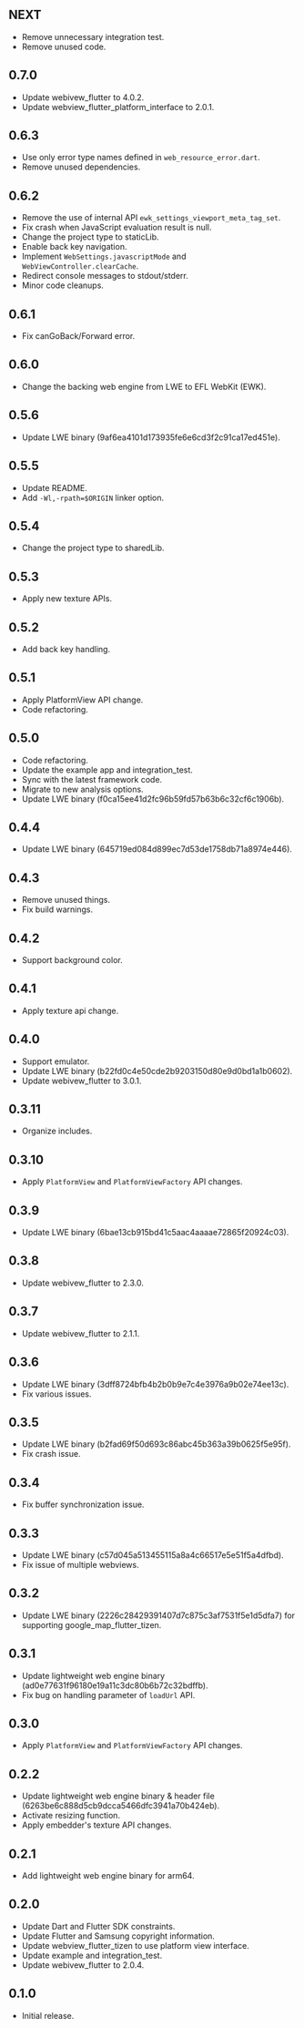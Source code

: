 ## NEXT

* Remove unnecessary integration test.
* Remove unused code.

## 0.7.0

* Update webivew_flutter to 4.0.2.
* Update webview_flutter_platform_interface to 2.0.1.

## 0.6.3

* Use only error type names defined in `web_resource_error.dart`.
* Remove unused dependencies.

## 0.6.2

* Remove the use of internal API `ewk_settings_viewport_meta_tag_set`.
* Fix crash when JavaScript evaluation result is null.
* Change the project type to staticLib.
* Enable back key navigation.
* Implement `WebSettings.javascriptMode` and `WebViewController.clearCache`.
* Redirect console messages to stdout/stderr.
* Minor code cleanups.

## 0.6.1

* Fix canGoBack/Forward error.

## 0.6.0

* Change the backing web engine from LWE to EFL WebKit (EWK).

## 0.5.6

* Update LWE binary (9af6ea4101d173935fe6e6cd3f2c91ca17ed451e).

## 0.5.5

* Update README.
* Add `-Wl,-rpath=$ORIGIN` linker option.

## 0.5.4

* Change the project type to sharedLib.

## 0.5.3

* Apply new texture APIs.

## 0.5.2

* Add back key handling.

## 0.5.1

* Apply PlatformView API change.
* Code refactoring.

## 0.5.0

* Code refactoring.
* Update the example app and integration_test.
* Sync with the latest framework code.
* Migrate to new analysis options.
* Update LWE binary (f0ca15ee41d2fc96b59fd57b63b6c32cf6c1906b).

## 0.4.4

* Update LWE binary (645719ed084d899ec7d53de1758db71a8974e446).

## 0.4.3

* Remove unused things.
* Fix build warnings.

## 0.4.2

* Support background color.

## 0.4.1

* Apply texture api change.

## 0.4.0

* Support emulator.
* Update LWE binary (b22fd0c4e50cde2b9203150d80e9d0bd1a1b0602).
* Update webivew_flutter to 3.0.1.

## 0.3.11

* Organize includes.

## 0.3.10

* Apply `PlatformView` and `PlatformViewFactory` API changes.

## 0.3.9

* Update LWE binary (6bae13cb915bd41c5aac4aaaae72865f20924c03).

## 0.3.8

* Update webivew_flutter to 2.3.0.

## 0.3.7

* Update webivew_flutter to 2.1.1.

## 0.3.6

* Update LWE binary (3dff8724bfb4b2b0b9e7c4e3976a9b02e74ee13c).
* Fix various issues.

## 0.3.5

* Update LWE binary (b2fad69f50d693c86abc45b363a39b0625f5e95f).
* Fix crash issue.

## 0.3.4

* Fix buffer synchronization issue.

## 0.3.3

* Update LWE binary (c57d045a513455115a8a4c66517e5e51f5a4dfbd).
* Fix issue of multiple webviews.

## 0.3.2

* Update LWE binary (2226c28429391407d7c875c3af7531f5e1d5dfa7) for supporting google_map_flutter_tizen.

## 0.3.1

* Update lightweight web engine binary (ad0e77631f96180e19a11c3dc80b6b72c32bdffb).
* Fix bug on handling parameter of `loadUrl` API.

## 0.3.0

* Apply `PlatformView` and `PlatformViewFactory` API changes.

## 0.2.2

* Update lightweight web engine binary & header file (6263be6c888d5cb9dcca5466dfc3941a70b424eb).
* Activate resizing function.
* Apply embedder's texture API changes.

## 0.2.1

* Add lightweight web engine binary for arm64.

## 0.2.0

* Update Dart and Flutter SDK constraints.
* Update Flutter and Samsung copyright information.
* Update webview_flutter_tizen to use platform view interface.
* Update example and integration_test.
* Update webivew_flutter to 2.0.4.

## 0.1.0

* Initial release.
